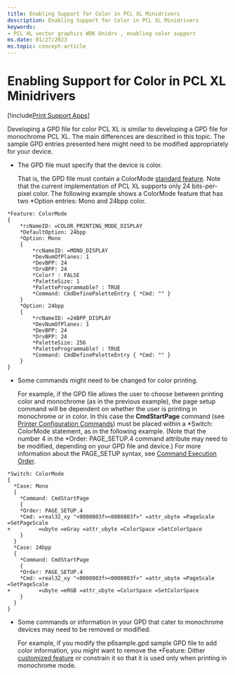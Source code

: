```yaml
---
title: Enabling Support for Color in PCL XL Minidrivers
description: Enabling Support for Color in PCL XL Minidrivers
keywords:
- PCL XL vector graphics WDK Unidrv , enabling color support
ms.date: 01/27/2023
ms.topic: concept-article
---
```


# Enabling Support for Color in PCL XL Minidrivers

[!include[Print Support Apps](../includes/print-support-apps.md)]

Developing a GPD file for color PCL XL is similar to developing a GPD file for monochrome PCL XL. The main differences are described in this topic. The sample GPD entries presented here might need to be modified appropriately for your device.

- The GPD file must specify that the device is color.

    That is, the GPD file must contain a ColorMode [standard feature](standard-features.md). Note that the current implementation of PCL XL supports only 24 bits-per-pixel color. The following example shows a ColorMode feature that has two \*Option entries: Mono and 24bpp color.

```GPD
*Feature: ColorMode
{
    *rcNameID: =COLOR_PRINTING_MODE_DISPLAY
    *DefaultOption: 24bpp
    *Option: Mono
    {
        *rcNameID: =MONO_DISPLAY
        *DevNumOfPlanes: 1
        *DevBPP: 24
        *DrvBPP: 24
        *Color? : FALSE
        *PaletteSize: 1
        *PaletteProgrammable? : TRUE
        *Command: CmdDefinePaletteEntry { *Cmd: "" }
    }
    *Option: 24bpp
    {
        *rcNameID: =24BPP_DISPLAY
        *DevNumOfPlanes: 1
        *DevBPP: 24
        *DrvBPP: 24
        *PaletteSize: 256
        *PaletteProgrammable? : TRUE
        *Command: CmdDefinePaletteEntry { *Cmd: "" }
    }
}
```

- Some commands might need to be changed for color printing.

    For example, if the GPD file allows the user to choose between printing color and monochrome (as in the previous example), the page setup command will be dependent on whether the user is printing in monochrome or in color. In this case the **CmdStartPage** command (see [Printer Configuration Commands](printer-configuration-commands.md)) must be placed within a \*Switch: ColorMode statement, as in the following example. (Note that the number 4 in the \*Order: PAGE\_SETUP.4 command attribute may need to be modified, depending on your GPD file and device.) For more information about the PAGE\_SETUP syntax, see [Command Execution Order](command-execution-order.md).

```GPD
*Switch: ColorMode
{
  *Case: Mono
  {
    *Command: CmdStartPage
    {
    *Order: PAGE_SETUP.4
    *Cmd: =real32_xy "<0000803f><0000803f>" =attr_ubyte =PageScale =SetPageScale
+         =ubyte =eGray =attr_ubyte =ColorSpace =SetColorSpace
    }
  }
  *Case: 24bpp
  {
    *Command: CmdStartPage
    {
    *Order: PAGE_SETUP.4
    *Cmd: =real32_xy "<0000803f><0000803f>" =attr_ubyte =PageScale =SetPageScale
+         =ubyte =eRGB =attr_ubyte =ColorSpace =SetColorSpace
    }
  }
}
```

- Some commands or information in your GPD that cater to monochrome devices may need to be removed or modified.

    For example, if you modify the p6sample.gpd sample GPD file to add color information, you might want to remove the \*Feature: Dither [customized feature](customized-features.md) or constrain it so that it is used only when printing in monochrome mode.
